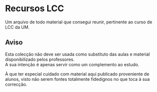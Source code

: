 # Recursos LCC
Um arquivo de todo material que consegui reunir, pertinente ao curso de LCC da UM.


## Aviso
Esta colecção não deve ser usada como substituto das aulas e material disponibilizado pelos professores.<br>
A sua intenção é apenas servir como um complemento ao estudo.

À que ter especial cuidado com material aqui publicado proveniente de alunos, visto não serem fontes totalmente fidedignos no que toca à sua correcção.

